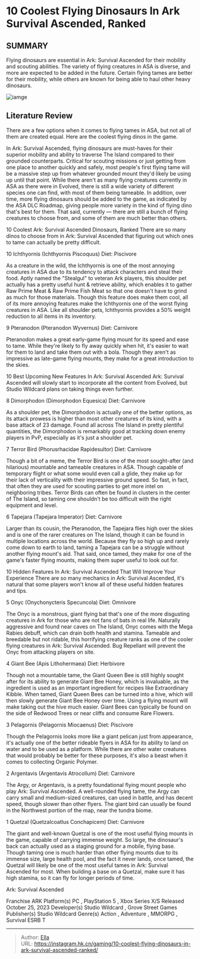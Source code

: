 # 10 Coolest Flying Dinosaurs In Ark Survival Ascended, Ranked


## SUMMARY 


 Flying dinosaurs are essential in 
Ark: Survival Ascended
 for their mobility and scouting abilities. 
 The variety of flying creatures in 
ASA
 is diverse, and more are expected to be added in the future. 
 Certain flying tames are better for their mobility, while others are known for being able to haul other heavy dinosaurs. 

![iamge](https://static1.srcdn.com/wordpress/wp-content/uploads/2023/12/7-10-coolest-flying-dinosaurs-in-ark-survival-ascended.png)

## Literature Review

There are a few options when it comes to flying tames in ASA, but not all of them are created equal. Here are the coolest flying dinos in the game. 




In Ark: Survival Ascended, flying dinosaurs are must-haves for their superior mobility and ability to traverse The Island compared to their grounded counterparts. Critical for scouting missions or just getting from one place to another quickly and safely, most people&#39;s first flying tame will be a massive step up from whatever grounded mount they&#39;d likely be using up until that point.
While there aren&#39;t as many flying creatures currently in ASA as there were in Evolved, there is still a wide variety of different species one can find, with most of them being tameable. In addition, over time, more flying dinosaurs should be added to the game, as indicated by the ASA DLC Roadmap, giving people more variety in the kind of flying dino that&#39;s best for them. That said, currently — there are still a bunch of flying creatures to choose from, and some of them are much better than others.
            
 
 10 Coolest Ark: Survival Ascended Dinosaurs, Ranked 
There are so many dinos to choose from in Ark: Survival Ascended that figuring out which ones to tame can actually be pretty difficult. 












 








 10  Ichthyornis (Ichthyornis Piscoquus) 
Diet: Piscivore
        

As a creature in the wild, the Ichthyornis is one of the most annoying creatures in ASA due to its tendency to attack characters and steal their food. Aptly named the &#34;Stealgul&#34; to veteran Ark players, this shoulder pet actually has a pretty useful hunt &amp; retrieve ability, which enables it to gather Raw Prime Meat &amp; Raw Prime Fish Meat so that one doesn&#39;t have to grind as much for those materials. Though this feature does make them cool, all of its more annoying features make the Ichthyornis one of the worst flying creatures in ASA.
Like all shoulder pets, Ichthyornis provides a 50% weight reduction to all items in its inventory. 






 9  Pteranodon (Pteranodon Wyvernus) 
Diet: Carnivore
        

Pteranodon makes a great early-game flying mount for its speed and ease to tame. While they&#39;re likely to fly away quickly when hit, it&#39;s easier to wait for them to land and take them out with a bola. Though they aren&#39;t as impressive as late-game flying mounts, they make for a great introduction to the skies.
            
 
 10 Best Upcoming New Features In Ark: Survival Ascended 
Ark: Survival Ascended will slowly start to incorporate all the content from Evolved, but Studio Wildcard plans on taking things even further. 








 8  Dimorphodon (Dimorphodon Equesica) 
Diet: Carnivore
        

As a shoulder pet, the Dimorphodon is actually one of the better options, as its attack prowess is higher than most other creatures of its kind, with a base attack of 23 damage. Found all across The Island in pretty plentiful quantities, the Dimorphodon is remarkably good at tracking down enemy players in PvP, especially as it&#39;s just a shoulder pet.





 7  Terror Bird (Phorusrhacidae Rapidesultor) 
Diet: Carnivore


 







Though a bit of a meme, the Terror Bird is one of the most sought-after (and hilarious) mountable and tameable creatures in ASA. Though capable of temporary flight or what some would even call a glide, they make up for their lack of verticality with their impressive ground speed. So fast, in fact, that often they are used for scouting parties to get more intel on neighboring tribes. Terror Birds can often be found in clusters in the center of The Island, so taming one shouldn&#39;t be too difficult with the right equipment and level.





 6  Tapejara (Tapejara Imperator) 
Diet: Carnivore
        

Larger than its cousin, the Pteranodon, the Tapejara flies high over the skies and is one of the rarer creatures on The Island, though it can be found in multiple locations across the world. Because they fly so high up and rarely come down to earth to land, taming a Tapejara can be a struggle without another flying mount&#39;s aid. That said, once tamed, they make for one of the game&#39;s faster flying mounts, making them super useful to look out for.
            
 
 10 Hidden Features In Ark: Survival Ascended That Will Improve Your Experience 
There are so many mechanics in Ark: Survival Ascended, it&#39;s natural that some players won&#39;t know all of these useful hidden features and tips. 








 5  Onyc (Onychonycteris Specuncola) 
Diet: Omnivore
        

The Onyc is a monstrous, giant flying bat that&#39;s one of the more disgusting creatures in Ark for those who are not fans of bats in real life. Naturally aggressive and found near caves on The Island, Onyc comes with the Mega Rabies debuff, which can drain both health and stamina. Tameable and breedable but not ridable, this horrifying creature ranks as one of the cooler flying creatures in Ark: Survival Ascended.
Bug Repellant will prevent the Onyc from attacking players on site. 






 4  Giant Bee (Apis Lithohermaea) 
Diet: Herbivore
        

Though not a mountable tame, the Giant Queen Bee is still highly sought after for its ability to generate Giant Bee Honey, which is invaluable, as the ingredient is used as an important ingredient for recipes like Extraordinary Kibble. When tamed, Giant Queen Bees can be turned into a hive, which will then slowly generate Giant Bee Honey over time. Using a flying mount will make taking out the hive much easier.
Giant Bees can typically be found on the side of Redwood Trees or near cliffs and consume Rare Flowers. 






 3  Pelagornis (Pelagornis Miocaenus) 
Diet: Piscivore


 







Though the Pelagornis looks more like a giant pelican just from appearance, it&#39;s actually one of the better rideable flyers in ASA for its ability to land on water and to be used as a platform. While there are other water creatures that would probably be better for these purposes, it&#39;s also a beast when it comes to collecting Organic Polymer.





 2  Argentavis (Argentavis Atrocollum) 
Diet: Carnivore
        

The Argy, or Argentavis, is a pretty foundational flying mount people who play Ark: Survival Ascended. A well-rounded flying tame, the Argy can carry small and medium-sized creatures, can used in battle, and has decent speed, though slower than other flyers. The giant bird can usually be found in the Northwest portion of the map, near the tundra biome.





 1  Quetzal (Quetzalcoatlus Conchapicem) 
Diet: Carnivore


 







The giant and well-known Quetzal is one of the most useful flying mounts in the game, capable of carrying immense weight. So large, the dinosaur&#39;s back can actually used as a staging ground for a mobile, flying base. Though taming one is much harder than other flying mounts due to its immense size, large health pool, and the fact it never lands, once tamed, the Quetzal will likely be one of the most useful tames in Ark: Survival Ascended for most.
When building a base on a Quetzal, make sure it has high stamina, so it can fly for longer periods of time. 

        


  Ark: Survival Ascended  


  Franchise    ARK     Platform(s)    PC , PlayStation 5 , Xbox Series X/S     Released    October 25, 2023     Developer(s)    Studio Wildcard , Grove Street Games     Publisher(s)    Studio Wildcard     Genre(s)    Action , Adventure , MMORPG , Survival     ESRB    T    



---

> Author: [Ella](https://instagram.hk.cn/)  
> URL: https://instagram.hk.cn/gaming/10-coolest-flying-dinosaurs-in-ark-survival-ascended-ranked/  

